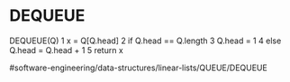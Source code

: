 # DEQUEUE
DEQUEUE(Q)
1  x = Q[Q.head] 
2  if Q.head == Q.length 
3  Q.head = 1 
4  else Q.head = Q.head + 1 
5  return x


#software-engineering/data-structures/linear-lists/QUEUE/DEQUEUE
